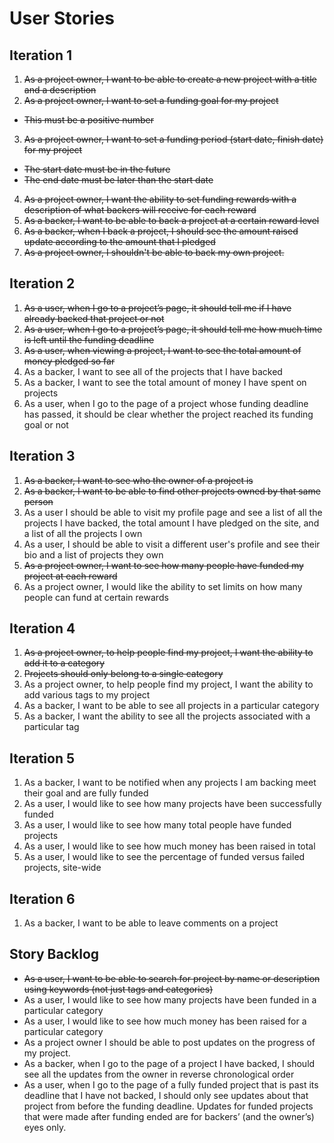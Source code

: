 # User Stories


## Iteration 1
1. ~~As a project owner, I want to be able to create a new project with a title and a description~~
2. ~~As a project owner, I want to set a funding goal for my project~~
  *  ~~This must be a positive number~~
3. ~~As a project owner, I want to set a funding period (start date, finish date) for my project~~
* ~~The start date must be in the future~~
* ~~The end date must be later than the start date~~
4. ~~As a project owner, I want the ability to set funding rewards with a description of what backers will receive for each reward~~
5. ~~As a backer, I want to be able to back a project at a certain reward level~~
6. ~~As a backer, when I back a project, I should see the amount raised update according to the amount that I pledged~~
7. ~~As a project owner, I shouldn't be able to back my own project.~~
## Iteration 2
1. ~~As a user, when I go to a project’s page, it should tell me if I have already backed that project or not~~
2. ~~As a user, when I go to a project’s page, it should tell me how much time is left until the funding deadline~~
3. ~~As a user, when viewing a project, I want to see the total amount of money pledged so far~~
4. As a backer, I want to see all of the projects that I have backed
5. As a backer, I want to see the total amount of money I have spent on projects
6. As a user, when I go to the page of a project whose funding deadline has passed, it should be clear whether the project reached its funding goal or not
## Iteration 3
1. ~~As a backer, I want to see who the owner of a project is~~
2. ~~As a backer, I want to be able to find other projects owned by that same person~~
3. As a user I should be able to visit my profile page and see a list of all the projects I have backed, the total amount I have pledged on the site, and a list of all the projects I own
4. As a user, I should be able to visit a different user's profile and see their bio and a list of projects they own
5. ~~As a project owner, I want to see how many people have funded my project at each reward~~
6. As a project owner, I would like the ability to set limits on how many people can fund at certain rewards

## Iteration 4
1. ~~As a project owner, to help people find my project, I want the ability to add it to a category~~
2. ~~Projects should only belong to a single category~~
3. As a project owner, to help people find my project, I want the ability to add various tags to my project
4. As a backer, I want to be able to see all projects in a particular category
5. As a backer, I want the ability to see all the projects associated with a particular tag

## Iteration 5
1. As a backer, I want to be notified when any projects I am backing meet their goal and are fully funded
2. As a user, I would like to see how many projects have been successfully funded
3. As a user, I would like to see how many total people have funded projects
4. As a user, I would like to see how much money has been raised in total
5. As a user, I would like to see the percentage of funded versus failed projects, site-wide

## Iteration 6
1. As a backer, I want to be able to leave comments on a project

## Story Backlog
* ~~As a user, I want to be able to search for project by name or description using keywords (not just tags and categories)~~
* As a user, I would like to see how many projects have been funded in a particular category
* As a user, I would like to see how much money has been raised for a particular category
* As a project owner I should be able to post updates on the progress of my project.
* As a backer, when I go to the page of a project I have backed, I should see all the updates from the owner in reverse chronological order
* As a user, when I go to the page of a fully funded project that is past its deadline that I have not backed, I should only see updates about that project from before the funding deadline. Updates for funded projects that were made after funding ended are for backers’ (and the owner’s) eyes only.
